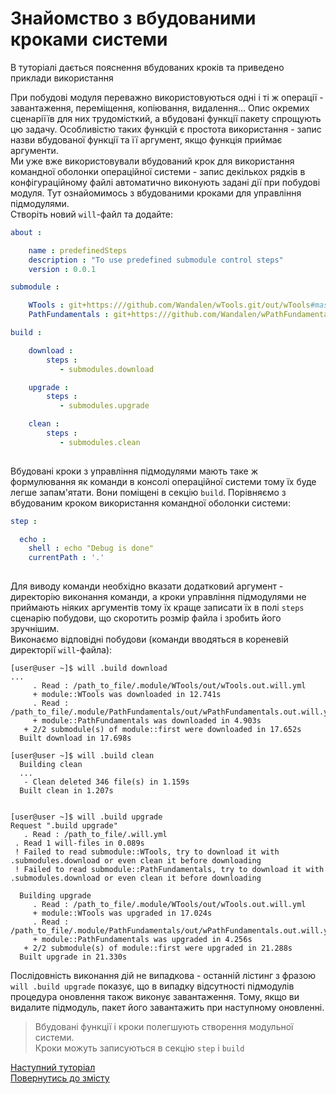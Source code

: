 # Знайомство з вбудованими кроками системи

В туторіалі дається пояснення вбудованих кроків та приведено приклади використання

При побудові модуля переважно використовуються одні і ті ж операції - завантаження, переміщення, копіювання, видалення... Опис окремих сценаріїїв для них трудомісткий, а вбудовані функції пакету спрощують цю задачу. Особливістю таких функцій є простота використання - запис назви вбудованої функції та її аргумент, якщо функція приймає аргументи.   
Ми уже вже використовували вбудований крок для використання командної оболонки операційної системи - запис декількох рядків в конфігураційному файлі автоматично виконують задані дії при побудові модуля. Тут ознайомимось з вбудованими кроками для управління підмодулями.  
Створіть новий `will`-файл та додайте:

```yaml
about :

    name : predefinedSteps
    description : "To use predefined submodule control steps"
    version : 0.0.1

submodule :

    WTools : git+https:///github.com/Wandalen/wTools.git/out/wTools#master
    PathFundamentals : git+https:///github.com/Wandalen/wPathFundamentals.git/out/wPathFundamentals#master

build :

    download :
        steps :
           - submodules.download

    upgrade :
        steps :
           - submodules.upgrade

    clean :
        steps :
           - submodules.clean
           
```

Вбудовані кроки з управління підмодулями мають таке ж формулювання як команди в консолі операційної системи тому їх буде легше запам'ятати. Вони поміщені в секцію `build`. Порівняємо з вбудованим кроком використання командної оболонки системи:

```yaml
step :

  echo :
    shell : echo "Debug is done"
    currentPath : '.'
      
```

Для виводу команди необхідно вказати додатковий аргумент - директорію виконання команди, а кроки управління підмодулями не приймають ніяких аргументів тому їх краще записати їх в полі `steps` сценарію побудови, що скоротить розмір файла і зробить його зручнішим.  
Виконаємо відповідні побудови (команди вводяться в кореневій директорії `will`-файла):

```
[user@user ~]$ will .build download
...
     . Read : /path_to_file/.module/WTools/out/wTools.out.will.yml
     + module::WTools was downloaded in 12.741s
     . Read : /path_to_file/.module/PathFundamentals/out/wPathFundamentals.out.will.yml
     + module::PathFundamentals was downloaded in 4.903s
   + 2/2 submodule(s) of module::first were downloaded in 17.652s
  Built download in 17.698s

```

```
[user@user ~]$ will .build clean
  Building clean
  ...
   - Clean deleted 346 file(s) in 1.159s
  Built clean in 1.207s
  
```

```
[user@user ~]$ will .build upgrade
Request ".build upgrade"
   . Read : /path_to_file/.will.yml
 . Read 1 will-files in 0.089s
 ! Failed to read submodule::WTools, try to download it with .submodules.download or even clean it before downloading
 ! Failed to read submodule::PathFundamentals, try to download it with .submodules.download or even clean it before downloading

  Building upgrade
     . Read : /path_to_file/.module/WTools/out/wTools.out.will.yml
     + module::WTools was upgraded in 17.024s
     . Read : /path_to_file/.module/PathFundamentals/out/wPathFundamentals.out.will.yml
     + module::PathFundamentals was upgraded in 4.256s
   + 2/2 submodule(s) of module::first were upgraded in 21.288s
  Built upgrade in 21.330s

  ```
  
Послідовність виконання дій не випадкова - останній лістинг з фразою `will .build upgrade` показує, що в випадку відсутності підмодулів процедура оновлення також виконує завантаження. Тому, якщо ви видалите підмодуль, пакет його завантажить при наступному оновленні.  
  
> Вбудовані функції і кроки полегшують створення модульної системи.  
> Кроки можуть записуються в секцію `step` i `build`

[Наступний туторіал](CriterionsInWillFile.ukr.md)  
[Повернутись до змісту](Topics.ukr.md)